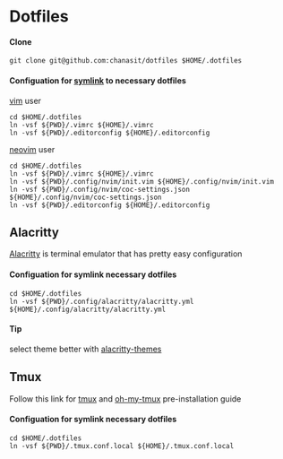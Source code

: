 # Dotfiles

#### Clone
```
git clone git@github.com:chanasit/dotfiles $HOME/.dotfiles
```

#### Configuation for [symlink]() to necessary dotfiles

[vim](https://www.vim.org/) user

```shell
cd $HOME/.dotfiles
ln -vsf ${PWD}/.vimrc ${HOME}/.vimrc
ln -vsf ${PWD}/.editorconfig ${HOME}/.editorconfig
```

[neovim](https://github.com/neovim/neovim) user

```shell
cd $HOME/.dotfiles
ln -vsf ${PWD}/.vimrc ${HOME}/.vimrc
ln -vsf ${PWD}/.config/nvim/init.vim ${HOME}/.config/nvim/init.vim
ln -vsf ${PWD}/.config/nvim/coc-settings.json ${HOME}/.config/nvim/coc-settings.json
ln -vsf ${PWD}/.editorconfig ${HOME}/.editorconfig
```

## Alacritty

[Alacritty](https://github.com/alacritty/alacritty) is terminal emulator that has pretty easy configuration

#### Configuation for symlink necessary dotfiles

```shell
cd $HOME/.dotfiles
ln -vsf ${PWD}/.config/alacritty/alacritty.yml ${HOME}/.config/alacritty/alacritty.yml
```

#### Tip

select theme better with [alacritty-themes](https://www.npmjs.com/package/alacritty-themes)

## Tmux

Follow this link for [tmux](https://github.com/tmux/tmux) and [oh-my-tmux](https://github.com/gpakosz/.tmux) pre-installation guide

#### Configuation for symlink necessary dotfiles

```shell
cd $HOME/.dotfiles
ln -vsf ${PWD}/.tmux.conf.local ${HOME}/.tmux.conf.local
```
